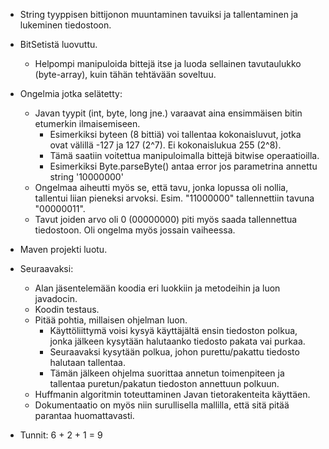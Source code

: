 * String tyyppisen bittijonon muuntaminen tavuiksi ja tallentaminen ja lukeminen tiedostoon.
* BitSetistä luovuttu.
  * Helpompi manipuloida bittejä itse ja luoda sellainen tavutaulukko (byte-array), kuin tähän tehtävään soveltuu.
* Ongelmia jotka selätetty:
  * Javan tyypit (int, byte, long jne.) varaavat aina ensimmäisen bitin etumerkin ilmaisemiseen. 
    * Esimerkiksi byteen (8 bittiä) voi tallentaa kokonaisluvut, jotka ovat välillä -127 ja 127 (2^7). Ei kokonaislukua 255 (2^8).
    * Tämä saatiin voitettua manipuloimalla bittejä bitwise operaatioilla.
    * Esimerkiksi Byte.parseByte() antaa error jos parametrina annettu string '10000000'
  * Ongelmaa aiheutti myös se, että tavu, jonka lopussa oli nollia, tallentui liian pieneksi arvoksi. Esim. "11000000" tallennettiin tavuna "00000011".
  * Tavut joiden arvo oli 0 (00000000) piti myös saada tallennettua tiedostoon. Oli ongelma myös jossain vaiheessa.

* Maven projekti luotu.

* Seuraavaksi:
  * Alan jäsentelemään koodia eri luokkiin ja metodeihin ja luon javadocin.
  * Koodin testaus.
  * Pitää pohtia, millaisen ohjelman luon.
    * Käyttöliittymä voisi kysyä käyttäjältä ensin tiedoston polkua, jonka jälkeen kysytään halutaanko tiedosto pakata vai purkaa.
    * Seuraavaksi kysytään polkua, johon purettu/pakattu tiedosto halutaan tallentaa.
    * Tämän jälkeen ohjelma suorittaa annetun toimenpiteen ja tallentaa puretun/pakatun tiedoston annettuun polkuun.
  * Huffmanin algoritmin toteuttaminen Javan tietorakenteita käyttäen.
  * Dokumentaatio on myös niin surullisella mallilla, että sitä pitää parantaa huomattavasti.

* Tunnit: 6 + 2 + 1 = 9
